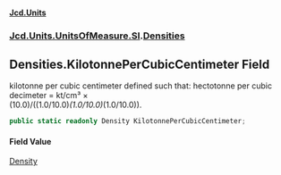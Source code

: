 #### [Jcd.Units](index.md 'index')
### [Jcd.Units.UnitsOfMeasure.SI](Jcd.Units.UnitsOfMeasure.SI.md 'Jcd.Units.UnitsOfMeasure.SI').[Densities](Densities.md 'Jcd.Units.UnitsOfMeasure.SI.Densities')

## Densities.KilotonnePerCubicCentimeter Field

kilotonne per cubic centimeter defined such that: hectotonne per cubic decimeter = kt/cm³ ×  
(10.0)/((1.0/10.0)*(1.0/10.0)*(1.0/10.0)).

```csharp
public static readonly Density KilotonnePerCubicCentimeter;
```

#### Field Value
[Density](Density.md 'Jcd.Units.UnitTypes.Density')